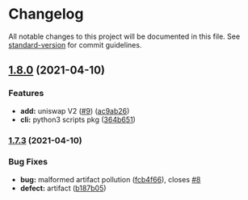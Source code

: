 # Changelog

All notable changes to this project will be documented in this file. See [standard-version](https://github.com/conventional-changelog/standard-version) for commit guidelines.

## [1.8.0](https://github.com/sambacha/dune-snippets/compare/v1.7.3...v1.8.0) (2021-04-10)


### Features

* **add:** uniswap V2 ([#9](https://github.com/sambacha/dune-snippets/issues/9)) ([ac9ab26](https://github.com/sambacha/dune-snippets/commit/ac9ab2697e8dbb08cfb69a9cc7bdf69e6f05fd56))
* **cli:** python3 scripts pkg ([364b651](https://github.com/sambacha/dune-snippets/commit/364b651939d4e4c10c2f67b64902fe832d264eeb))

### [1.7.3](https://github.com/sambacha/dune-snippets/compare/v1.7.2...v1.7.3) (2021-04-10)

### Bug Fixes

- **bug:** malformed artifact pollution ([fcb4f66](https://github.com/sambacha/dune-snippets/commit/fcb4f662e3a75434abec207a47f743fb749fad84)), closes [#8](https://github.com/sambacha/dune-snippets/issues/8)
- **defect:** artifact ([b187b05](https://github.com/sambacha/dune-snippets/commit/b187b058ed500a7e0a8de33d2b917feb495003a9))
